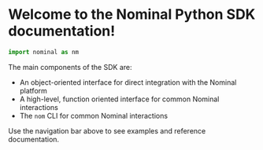 # Welcome to the Nominal Python SDK documentation!

```py
import nominal as nm
```

The main components of the SDK are:

- An object-oriented interface for direct integration with the Nominal platform
- A high-level, function oriented interface for common Nominal interactions
- The `nom` CLI for common Nominal interactions

Use the navigation bar above to see examples and reference documentation.
